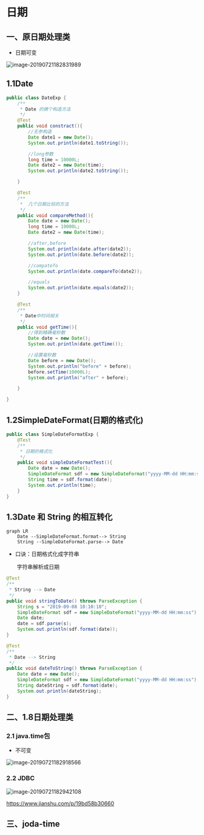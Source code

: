 # 日期

## 一、原日期处理类

- 日期可变

![image-20190721182831989](http://ww4.sinaimg.cn/large/006tNc79ly1g57mznggccj313w0nzdj0.jpg)

## 1.1Date

```java
public class DateExp {
    /**
     * Date 的俩个构造方法
     */
    @Test
    public void constract(){
        //无参构造
        Date date1 = new Date();
        System.out.println(date1.toString());

        //long参数
        long time = 10000L;
        Date date2 = new Date(time);
        System.out.println(date2.toString());

    }

    @Test
    /**
     *  几个日期比较的方法
     */
    public void compareMethod(){
        Date date = new Date();
        long time = 10000L;
        Date date2 = new Date(time);

        //after,before
        System.out.println(date.after(date2));
        System.out.println(date.before(date2));

        //compateTo
        System.out.println(date.compareTo(date2));

        //equals
        System.out.println(date.equals(date2));
    }

    @Test
    /**
     * Date中时间相关
     */
    public void getTime(){
        //得到精确毫秒数
        Date date = new Date();
        System.out.println(date.getTime());

        //设置毫秒数
        Date before = new Date();
        System.out.println("before" + before);
        before.setTime(10000L);
        System.out.println("after" + before);

    }

}

```

## 1.2SimpleDateFormat(日期的格式化)

```java
public class SimpleDateFormatExp {
    @Test
    /**
     * 日期的格式化
     */
    public void simpleDateFormatTest(){
        Date date = new Date();
        SimpleDateFormat sdf = new SimpleDateFormat("yyyy-MM-dd HH:mm:ss");
        String time = sdf.format(date);
        System.out.println(time);
    }
}
```

## 1.3Date 和 String  的相互转化

```mermaid
graph LR
	Date --SimpleDateFormat.format--> String
	String --SimpleDateFormat.parse--> Date
```

- 口诀：日期格式化成字符串

  ​			字符串解析成日期

```java
@Test
/**
 * String --> Date
 */
public void stringToDate() throws ParseException {
    String s = "2019-09-08 10:10:10";
    SimpleDateFormat sdf = new SimpleDateFormat("yyyy-MM-dd HH:mm:ss");
    Date date;
    date = sdf.parse(s);
    System.out.println(sdf.format(date));
}

@Test
/**
 * Date --> String
 */
public void dateToString() throws ParseException {
    Date date = new Date();
    SimpleDateFormat sdf = new SimpleDateFormat("yyyy-MM-dd HH:mm:ss");
    String dateString = sdf.format(date);
    System.out.println(dateString);
}
```



## 二、1.8日期处理类

### 2.1 java.time包

- 不可变

![image-20190721182918566](http://ww3.sinaimg.cn/large/006tNc79ly1g57n0fjqraj30ek0lkwgs.jpg)

### 2.2 JDBC

![image-20190721182942108](http://ww1.sinaimg.cn/large/006tNc79ly1g57n0s5hc3j30nq039weg.jpg)

https://www.jianshu.com/p/19bd58b30660

## 三、joda-time

